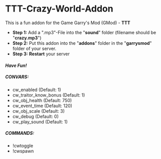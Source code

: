# TTT-Crazy-World-Addon
This is a fun addon for the Game Garry's Mod (GMod) - **TTT**

- **Step 1:** Add a ".mp3"-File into the "**sound**" folder (filename should be "**crazy.mp3**")
- **Step 2:** Put this addon into the "**addons**" folder in the "**garrysmod**" folder of your server.
- **Step 3:** **Restart** your server

#### *Have Fun!*

##### CONVARS:
- cw_enabled (Default: 1)
- cw_traitor_know_bonus (Default: 1)
- cw_obj_health (Default: 750)
- cw_event_time (Default: 120)
- cw_obj_scale (Default: 3)
- cw_debug (Default: 0)
- cw_play_sound (Default: 1)

##### COMMANDS:
- !cwtoggle
- !cwspawn
